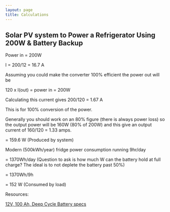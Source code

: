 ```yaml
---
layout: page
title: Calculations 
---
```


## Solar PV system to Power a Refrigerator Using 200W & Battery Backup

Power in = 200W 

I = 200/12 = 16.7 A 

Assuming you could make the converter 100% efficient the power out will be 

120 x I(out) = power in = 200W 

Calculating this current gives 200/120 = 1.67 A 

This is for 100% conversion of the power.

Generally you should work on an 80% figure (there is always power loss) so the output power will be 160W 
(80% of 200W) and this give an output current of 160/120 = 1.33 amps.

= 159.6 W (Produced by system)

Modern (500kWh/year) fridge power consumption running 9hr/day

= 1370Wh/day (Question to ask is how much W can the battery hold at full charge? The ideal is to not deplete the battery past 50%)

= 1370Wh/9h 

= 152 W (Consumed by load)

Resources: 

[12V, 100 Ah, Deep Cycle Battery specs](http://www.solageo.com/ProductResourceFiles/GGRYHXBJGKRX.pdf)
